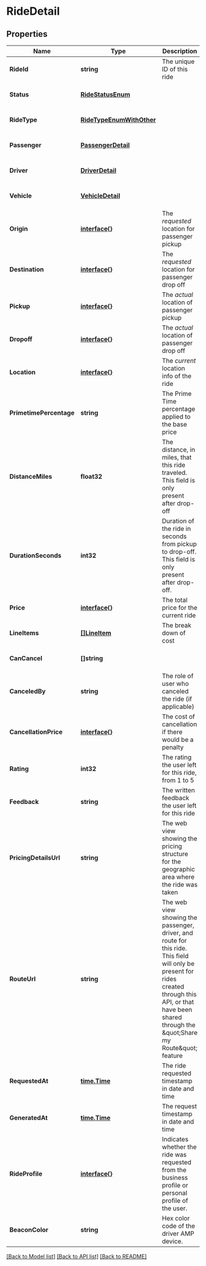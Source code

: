 # RideDetail

## Properties
Name | Type | Description | Notes
------------ | ------------- | ------------- | -------------
**RideId** | **string** | The unique ID of this ride | [optional] [default to null]
**Status** | [**RideStatusEnum**](RideStatusEnum.md) |  | [optional] [default to null]
**RideType** | [**RideTypeEnumWithOther**](RideTypeEnumWithOther.md) |  | [optional] [default to null]
**Passenger** | [**PassengerDetail**](PassengerDetail.md) |  | [optional] [default to null]
**Driver** | [**DriverDetail**](DriverDetail.md) |  | [optional] [default to null]
**Vehicle** | [**VehicleDetail**](VehicleDetail.md) |  | [optional] [default to null]
**Origin** | [**interface{}**](interface{}.md) | The *requested* location for passenger pickup | [optional] [default to null]
**Destination** | [**interface{}**](interface{}.md) | The *requested* location for passenger drop off | [optional] [default to null]
**Pickup** | [**interface{}**](interface{}.md) | The *actual* location of passenger pickup | [optional] [default to null]
**Dropoff** | [**interface{}**](interface{}.md) | The *actual* location of passenger drop off | [optional] [default to null]
**Location** | [**interface{}**](interface{}.md) | The *current* location info of the ride | [optional] [default to null]
**PrimetimePercentage** | **string** | The Prime Time percentage applied to the base price | [optional] [default to null]
**DistanceMiles** | **float32** | The distance, in miles, that this ride traveled. This field is only present after drop-off | [optional] [default to null]
**DurationSeconds** | **int32** | Duration of the ride in seconds from pickup to drop-off. This field is only present after drop-off. | [optional] [default to null]
**Price** | [**interface{}**](interface{}.md) | The total price for the current ride | [optional] [default to null]
**LineItems** | [**[]LineItem**](LineItem.md) | The break down of cost | [optional] [default to null]
**CanCancel** | **[]string** |  | [optional] [default to null]
**CanceledBy** | **string** | The role of user who canceled the ride (if applicable) | [optional] [default to null]
**CancellationPrice** | [**interface{}**](interface{}.md) | The cost of cancellation if there would be a penalty | [optional] [default to null]
**Rating** | **int32** | The rating the user left for this ride, from 1 to 5 | [optional] [default to null]
**Feedback** | **string** | The written feedback the user left for this ride | [optional] [default to null]
**PricingDetailsUrl** | **string** | The web view showing the pricing structure for the geographic area where the ride was taken           | [optional] [default to null]
**RouteUrl** | **string** | The web view showing the passenger, driver, and route for this ride. This field will only be present for rides created through this API, or that have been shared through the \&quot;Share my Route\&quot; feature  | [optional] [default to null]
**RequestedAt** | [**time.Time**](time.Time.md) | The ride requested timestamp in date and time | [optional] [default to null]
**GeneratedAt** | [**time.Time**](time.Time.md) | The request timestamp in date and time | [optional] [default to null]
**RideProfile** | [**interface{}**](interface{}.md) | Indicates whether the ride was requested from the business profile or personal profile of the user.  | [optional] [default to null]
**BeaconColor** | **string** | Hex color code of the driver AMP device. | [optional] [default to null]

[[Back to Model list]](../README.md#documentation-for-models) [[Back to API list]](../README.md#documentation-for-api-endpoints) [[Back to README]](../README.md)


